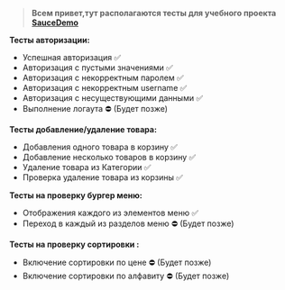 >  **Всем привет,тут располагаются тесты для учебного проекта [SauceDemo](https://www.saucedemo.com/inventory.html)** 

**Тесты авторизации:**
+ Успешная авторизация  &#9989;
+ Авторизация с пустыми значениями &#9989;
+ Авторизация с некорректным  паролем &#9989;
+ Авторизация   с некорректным  username &#9989;
+ Авторизация с несуществующими данными &#9989;
+ Выполнение  логаута &#9940; (Будет позже)

**Тесты добавление/удаление товара:**
+ Добавления одного товара в корзину &#9989;
+ Добавление несколько товаров   в корзину &#9989;
+ Удаление товара из Категории &#9989;
+ Проверка удаление товара из корзины &#9989;

**Тесты на проверку бургер меню:**
+ Отображения каждого из элементов меню &#9989;
+ Переход в каждый из разделов меню  &#9940; (Будет позже)

**Тесты на проверку сортировки :**
+ Включение сортировки по цене &#9940; (Будет позже)
+  Включение сортировки по алфавиту &#9940; (Будет позже)
